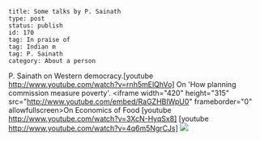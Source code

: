 ~~~~ 
title: Some talks by P. Sainath
type: post
status: publish
id: 170
tag: In praise of
tag: Indian m
tag: P. Sainath
category: About a person
~~~~

P. Sainath on Western democracy.[youtube
http://www.youtube.com/watch?v=rnh5mElQhVo] On 'How planning commission
measure poverty'. \<iframe width="420" height="315"
src="http://www.youtube.com/embed/RaGZHBIWpU0" frameborder="0"
allowfullscreen\>On Economics of Food [youtube
http://www.youtube.com/watch?v=3XcN-HyqSx8]
[youtube http://www.youtube.com/watch?v=4q6m5NgrCJs]
![](https://blogger.googleusercontent.com/tracker/3794193585985230867-936277339110056705?l=dilawarsays.blogspot.com)
